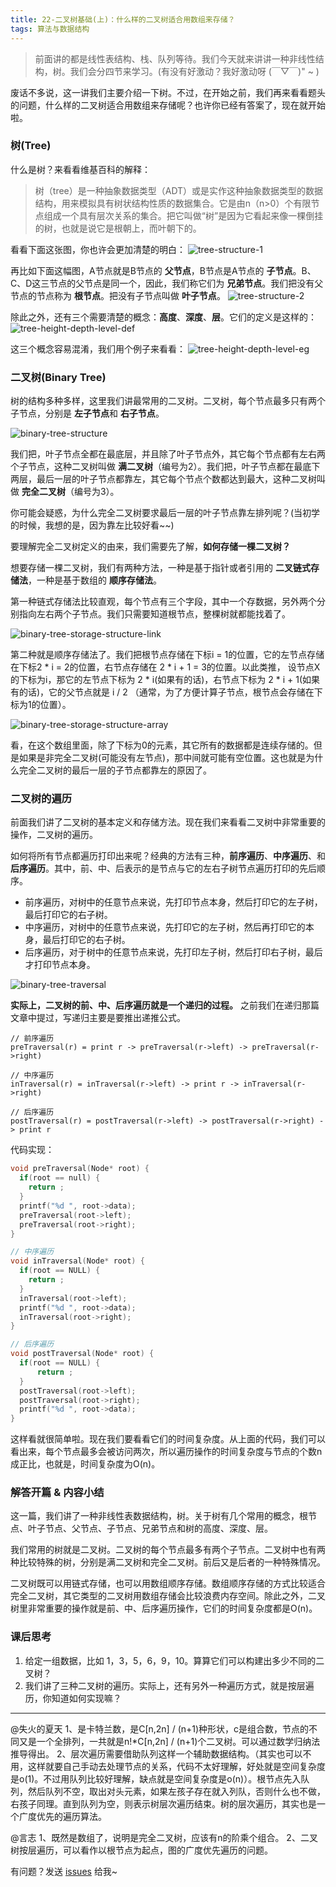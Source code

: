 ```yaml
---
title: 22-二叉树基础(上)：什么样的二叉树适合用数组来存储？
tags: 算法与数据结构
---
```


> 前面讲的都是线性表结构、栈、队列等待。我们今天就来讲讲一种非线性结构，树。我们会分四节来学习。(有没有好激动？我好激动呀 (￣▽￣)" ~ )

废话不多说，这一讲我们主要介绍一下树。不过，在开始之前，我们再来看看题头的问题，什么样的二叉树适合用数组来存储呢？也许你已经有答案了，现在就开始啦。

### 树(Tree)

什么是树？来看看维基百科的解释：
> 树（tree）是一种抽象数据类型（ADT）或是实作这种抽象数据类型的数据结构，用来模拟具有树状结构性质的数据集合。它是由n（n>0）个有限节点组成一个具有层次关系的集合。把它叫做“树”是因为它看起来像一棵倒挂的树，也就是说它是根朝上，而叶朝下的。

看看下面这张图，你也许会更加清楚的明白：
![tree-structure-1](/images/algorithm/tree-structure-1.png)

再比如下面这幅图，A节点就是B节点的 **父节点**，B节点是A节点的 **子节点**。B、C、D这三节点的父节点是同一个，因此，我们称它们为 **兄弟节点**。我们把没有父节点的节点称为 **根节点**。把没有子节点叫做 **叶子节点**。
![tree-structure-2](/images/algorithm/tree-structure-2.png)

除此之外，还有三个需要清楚的概念：**高度**、**深度**、**层**。它们的定义是这样的：
![tree-height-depth-level-def](/images/algorithm/tree-height-depth-level-def.png)

这三个概念容易混淆，我们用个例子来看看：
![tree-height-depth-level-eg](/images/algorithm/tree-height-depth-level-eg.png)

### 二叉树(Binary Tree)

树的结构多种多样，这里我们讲最常用的二叉树。二叉树，每个节点最多只有两个子节点，分别是 **左子节点**和 **右子节点**。

![binary-tree-structure](/images/algorithm/binary-tree-structure.png)

我们把，叶子节点全都在最底层，并且除了叶子节点外，其它每个节点都有左右两个子节点，这种二叉树叫做 **满二叉树**（编号为2）。我们把，叶子节点都在最底下两层，最后一层的叶子节点都靠左，其它每个节点个数都达到最大，这种二叉树叫做 **完全二叉树**（编号为3）。

你可能会疑惑，为什么完全二叉树要求最后一层的叶子节点靠左排列呢？(当初学的时候，我想的是，因为靠左比较好看~~)

要理解完全二叉树定义的由来，我们需要先了解，**如何存储一棵二叉树？**

想要存储一棵二叉树，我们有两种方法，一种是基于指针或者引用的 **二叉链式存储法**，一种是基于数组的 **顺序存储法**。

第一种链式存储法比较直观，每个节点有三个字段，其中一个存数据，另外两个分别指向左右两个子节点。我们只需要知道根节点，整棵树就都能找着了。

![binary-tree-storage-structure-link](/images/algorithm/binary-tree-storage-structure-link.png)

第二种就是顺序存储法了。我们把根节点存储在下标i = 1的位置，它的左节点存储在下标2 * i = 2的位置，右节点存储在 2 * i + 1 = 3的位置。以此类推， 设节点X的下标为i，那它的左节点下标为 2 * i(如果有的话)，右节点下标为 2 * i + 1(如果有的话)，它的父节点就是 i / 2 （通常，为了方便计算子节点，根节点会存储在下标为1的位置）。

![binary-tree-storage-structure-array](/images/algorithm/binary-tree-storage-structure-array.png)

看，在这个数组里面，除了下标为0的元素，其它所有的数据都是连续存储的。但是如果是非完全二叉树(可能没有左节点)，那中间就可能有空位置。这也就是为什么完全二叉树的最后一层的子节点都靠左的原因了。

### 二叉树的遍历

前面我们讲了二叉树的基本定义和存储方法。现在我们来看看二叉树中非常重要的操作，二叉树的遍历。

如何将所有节点都遍历打印出来呢？经典的方法有三种，**前序遍历**、**中序遍历**、和 **后序遍历**。其中，前、中、后表示的是节点与它的左右子树节点遍历打印的先后顺序。

* 前序遍历，对树中的任意节点来说，先打印节点本身，然后打印它的左子树，最后打印它的右子树。
* 中序遍历，对树中的任意节点来说，先打印它的左子树，然后再打印它的本身，最后打印它的右子树。
* 后序遍历，对于树中的任意节点来说，先打印左子树，然后打印右子树，最后才打印节点本身。

![binary-tree-traversal](/images/algorithm/binary-tree-traversal.png)

**实际上，二叉树的前、中、后序遍历就是一个递归的过程。** 之前我们在递归那篇文章中提过，写递归主要是要推出递推公式。

```
// 前序遍历
preTraversal(r) = print r -> preTraversal(r->left) -> preTraversal(r->right)

// 中序遍历
inTraversal(r) = inTraversal(r->left) -> print r -> inTraversal(r->right)

// 后序遍历
postTraversal(r) = postTraversal(r->left) -> postTraversal(r->right) -> print r
```

代码实现：
```c
void preTraversal(Node* root) {
  if(root == null) {
    return ;
  } 
  printf("%d ", root->data);
  preTraversal(root->left);
  preTraversal(root->right);
}

// 中序遍历
void inTraversal(Node* root) {
  if(root == NULL) {
    return ;
  }
  inTraversal(root->left);
  printf("%d ", root->data);
  inTraversal(root->right);
}

// 后序遍历
void postTraversal(Node* root) {
  if(root == NULL) {
      return ;
  }
  postTraversal(root->left);
  postTraversal(root->right);
  printf("%d ", root->data);
}
```

这样看就很简单啦。现在我们要看看它们的时间复杂度。从上面的代码，我们可以看出来，每个节点最多会被访问两次，所以遍历操作的时间复杂度与节点的个数n成正比，也就是，时间复杂度为O(n)。

### 解答开篇 & 内容小结

这一篇，我们讲了一种非线性表数据结构，树。关于树有几个常用的概念，根节点、叶子节点、父节点、子节点、兄弟节点和树的高度、深度、层。

我们常用的树就是二叉树。二叉树的每个节点最多有两个子节点。二叉树中也有两种比较特殊的树，分别是满二叉树和完全二叉树。前后又是后者的一种特殊情况。

二叉树既可以用链式存储，也可以用数组顺序存储。数组顺序存储的方式比较适合完全二叉树，其它类型的二叉树用数组存储会比较浪费内存空间。除此之外，二叉树里非常重要的操作就是前、中、后序遍历操作，它们的时间复杂度都是O(n)。

### 课后思考

1. 给定一组数据，比如 1，3，5，6，9，10。算算它们可以构建出多少不同的二叉树？
2. 我们讲了三种二叉树的遍历。实际上，还有另外一种遍历方式，就是按层遍历，你知道如何实现嘛？

---
@失火的夏天
1、是卡特兰数，是C[n,2n] / (n+1)种形状，c是组合数，节点的不同又是一个全排列，一共就是n!*C[n,2n] / (n+1)个二叉树。可以通过数学归纳法推导得出。
2、层次遍历需要借助队列这样一个辅助数据结构。（其实也可以不用，这样就要自己手动去处理节点的关系，代码不太好理解，好处就是空间复杂度是o(1)。不过用队列比较好理解，缺点就是空间复杂度是o(n)）。根节点先入队列，然后队列不空，取出对头元素，如果左孩子存在就入列队，否则什么也不做，右孩子同理。直到队列为空，则表示树层次遍历结束。树的层次遍历，其实也是一个广度优先的遍历算法。

@言志
1、既然是数组了，说明是完全二叉树，应该有n的阶乘个组合。
2、二叉树按层遍历，可以看作以根节点为起点，图的广度优先遍历的问题。  

有问题？发送 [issues](http://syt-honey.github.io/about/) 给我~
